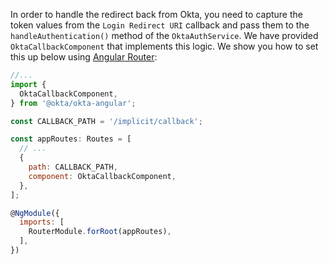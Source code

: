 
In order to handle the redirect back from Okta, you need to capture the token values from the `Login Redirect URI` callback and pass them to the `handleAuthentication()` method of the `OktaAuthService`. We have provided `OktaCallbackComponent` that implements this logic. We show you how to set this up below using [Angular Router](https://angular.io/guide/router):

```javascript
//...
import {
  OktaCallbackComponent,
} from '@okta/okta-angular';

const CALLBACK_PATH = '/implicit/callback';

const appRoutes: Routes = [
  // ...
  {
    path: CALLBACK_PATH,
    component: OktaCallbackComponent,
  },
];

@NgModule({
  imports: [
    RouterModule.forRoot(appRoutes),
  ],
})

```

